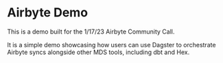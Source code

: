 # Airbyte Demo

This is a demo built for the 1/17/23 Airbyte Community Call.

It is a simple demo showcasing how users can use Dagster to orchestrate Airbyte syncs alongside other MDS tools, including dbt and Hex.
